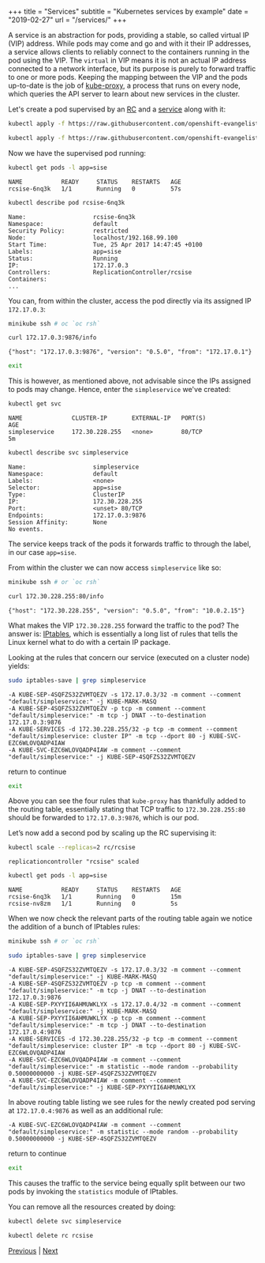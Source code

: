 +++
title = "Services"
subtitle = "Kubernetes services by example"
date = "2019-02-27"
url = "/services/"
+++

A service is an abstraction for pods, providing a stable, so called virtual IP (VIP) address. While pods may come and go and with it their IP addresses, a service allows clients to reliably connect to the containers running in the pod using the VIP. The `virtual` in VIP means it is not an actual IP address connected to a network interface, but its purpose is purely to forward traffic to one or more pods. Keeping the mapping between the VIP and the
pods up-to-date is the job of [kube-proxy](https://kubernetes.io/docs/admin/kube-proxy/), a process that runs on every node, which queries the API server to learn about
new services in the cluster.

Let's create a pod supervised by an [RC](https://github.com/openshift-evangelists/kbe/blob/main/specs/services/rc.yaml)
and a [service](https://github.com/openshift-evangelists/kbe/blob/main/specs/services/svc.yaml)
along with it:

```bash
kubectl apply -f https://raw.githubusercontent.com/openshift-evangelists/kbe/main/specs/services/rc.yaml
```
```bash
kubectl apply -f https://raw.githubusercontent.com/openshift-evangelists/kbe/main/specs/services/svc.yaml
```

Now we have the supervised pod running:

```bash
kubectl get pods -l app=sise
```
```cat
NAME           READY     STATUS    RESTARTS   AGE
rcsise-6nq3k   1/1       Running   0          57s
```
```bash
kubectl describe pod rcsise-6nq3k
```
```cat
Name:                   rcsise-6nq3k
Namespace:              default
Security Policy:        restricted
Node:                   localhost/192.168.99.100
Start Time:             Tue, 25 Apr 2017 14:47:45 +0100
Labels:                 app=sise
Status:                 Running
IP:                     172.17.0.3
Controllers:            ReplicationController/rcsise
Containers:
...
```

You can, from within the cluster, access the pod directly via its
assigned IP `172.17.0.3`:

```bash
minikube ssh # oc `oc rsh`
```
```bash
curl 172.17.0.3:9876/info
```
```cat
{"host": "172.17.0.3:9876", "version": "0.5.0", "from": "172.17.0.1"}
```
```bash
exit
```

This is however, as mentioned above, not advisable since the IPs assigned
to pods may change. Hence, enter the `simpleservice` we've created:

```bash
kubectl get svc
```
```cat
NAME              CLUSTER-IP       EXTERNAL-IP   PORT(S)                   AGE
simpleservice     172.30.228.255   <none>        80/TCP                    5m
```
```bash
kubectl describe svc simpleservice
```
```cat
Name:                   simpleservice
Namespace:              default
Labels:                 <none>
Selector:               app=sise
Type:                   ClusterIP
IP:                     172.30.228.255
Port:                   <unset> 80/TCP
Endpoints:              172.17.0.3:9876
Session Affinity:       None
No events.
```

The service keeps track of the pods it forwards traffic to through the label,
in our case `app=sise`.

From within the cluster we can now access `simpleservice` like so:

```bash
minikube ssh # or `oc rsh`
```
```bash
curl 172.30.228.255:80/info
```
```cat
{"host": "172.30.228.255", "version": "0.5.0", "from": "10.0.2.15"}
```

What makes the VIP `172.30.228.255` forward the traffic to the pod?
The answer is: [IPtables](https://wiki.centos.org/HowTos/Network/IPTables),
which is essentially a long list of rules that tells the Linux kernel what to do
with a certain IP package.

Looking at the rules that concern our service (executed on a cluster node) yields:

```bash
sudo iptables-save | grep simpleservice
```
```cat
-A KUBE-SEP-4SQFZS32ZVMTQEZV -s 172.17.0.3/32 -m comment --comment "default/simpleservice:" -j KUBE-MARK-MASQ
-A KUBE-SEP-4SQFZS32ZVMTQEZV -p tcp -m comment --comment "default/simpleservice:" -m tcp -j DNAT --to-destination 172.17.0.3:9876
-A KUBE-SERVICES -d 172.30.228.255/32 -p tcp -m comment --comment "default/simpleservice: cluster IP" -m tcp --dport 80 -j KUBE-SVC-EZC6WLOVQADP4IAW
-A KUBE-SVC-EZC6WLOVQADP4IAW -m comment --comment "default/simpleservice:" -j KUBE-SEP-4SQFZS32ZVMTQEZV
```

return to continue
```bash
exit
```

Above you can see the four rules that `kube-proxy` has thankfully added to the
routing table, essentially stating that TCP traffic to `172.30.228.255:80`
should be forwarded to `172.17.0.3:9876`, which is our pod.

Let’s now add a second pod by scaling up the RC supervising it:

```bash
kubectl scale --replicas=2 rc/rcsise
```
```cat
replicationcontroller "rcsise" scaled
```

```bash
kubectl get pods -l app=sise
```
```cat
NAME           READY     STATUS    RESTARTS   AGE
rcsise-6nq3k   1/1       Running   0          15m
rcsise-nv8zm   1/1       Running   0          5s
```

When we now check the relevant parts of the routing table again we notice
the addition of a bunch of IPtables rules:

```bash
minikube ssh # or `oc rsh`
```
```bash
sudo iptables-save | grep simpleservice
```
```cat
-A KUBE-SEP-4SQFZS32ZVMTQEZV -s 172.17.0.3/32 -m comment --comment "default/simpleservice:" -j KUBE-MARK-MASQ
-A KUBE-SEP-4SQFZS32ZVMTQEZV -p tcp -m comment --comment "default/simpleservice:" -m tcp -j DNAT --to-destination 172.17.0.3:9876
-A KUBE-SEP-PXYYII6AHMUWKLYX -s 172.17.0.4/32 -m comment --comment "default/simpleservice:" -j KUBE-MARK-MASQ
-A KUBE-SEP-PXYYII6AHMUWKLYX -p tcp -m comment --comment "default/simpleservice:" -m tcp -j DNAT --to-destination 172.17.0.4:9876
-A KUBE-SERVICES -d 172.30.228.255/32 -p tcp -m comment --comment "default/simpleservice: cluster IP" -m tcp --dport 80 -j KUBE-SVC-EZC6WLOVQADP4IAW
-A KUBE-SVC-EZC6WLOVQADP4IAW -m comment --comment "default/simpleservice:" -m statistic --mode random --probability 0.50000000000 -j KUBE-SEP-4SQFZS32ZVMTQEZV
-A KUBE-SVC-EZC6WLOVQADP4IAW -m comment --comment "default/simpleservice:" -j KUBE-SEP-PXYYII6AHMUWKLYX
```

In above routing table listing we see rules for the newly created pod serving at
`172.17.0.4:9876` as well as an additional rule:

```cat
-A KUBE-SVC-EZC6WLOVQADP4IAW -m comment --comment "default/simpleservice:" -m statistic --mode random --probability 0.50000000000 -j KUBE-SEP-4SQFZS32ZVMTQEZV
```

return to continue
```bash
exit
```

This causes the traffic to the service being equally split between our two pods
by invoking the `statistics` module of IPtables.

You can remove all the resources created by doing:

```bash
kubectl delete svc simpleservice
```

```bash
kubectl delete rc rcsise
```

[Previous](/deployments) | [Next](/sd)
